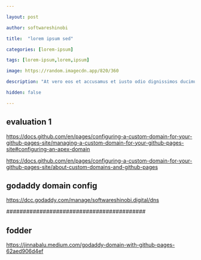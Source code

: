 ```yaml
---

layout: post

author: softwareshinobi

title:  "lorem ipsum sed"

categories: [lorem-ipsum]

tags: [lorem-ipsum,lorem,ipsum]

image: https://random.imagecdn.app/820/360

description: "At vero eos et accusamus et iusto odio dignissimos ducimus qui blanditiis praesentium voluptatum deleniti."

hidden: false

---
```


## evaluation 1

https://docs.github.com/en/pages/configuring-a-custom-domain-for-your-github-pages-site/managing-a-custom-domain-for-your-github-pages-site#configuring-an-apex-domain

https://docs.github.com/en/pages/configuring-a-custom-domain-for-your-github-pages-site/about-custom-domains-and-github-pages

## godaddy domain config

https://dcc.godaddy.com/manage/softwareshinobi.digital/dns

##########################################

## fodder

https://jinnabalu.medium.com/godaddy-domain-with-github-pages-62aed906d4ef
